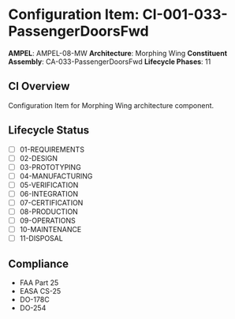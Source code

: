 # Configuration Item: CI-001-033-PassengerDoorsFwd

**AMPEL**: AMPEL-08-MW
**Architecture**: Morphing Wing
**Constituent Assembly**: CA-033-PassengerDoorsFwd
**Lifecycle Phases**: 11

## CI Overview
Configuration Item for Morphing Wing architecture component.

## Lifecycle Status
- [ ] 01-REQUIREMENTS
- [ ] 02-DESIGN
- [ ] 03-PROTOTYPING
- [ ] 04-MANUFACTURING
- [ ] 05-VERIFICATION
- [ ] 06-INTEGRATION
- [ ] 07-CERTIFICATION
- [ ] 08-PRODUCTION
- [ ] 09-OPERATIONS
- [ ] 10-MAINTENANCE
- [ ] 11-DISPOSAL

## Compliance
- FAA Part 25
- EASA CS-25
- DO-178C
- DO-254
